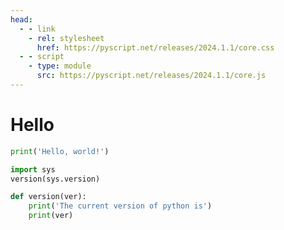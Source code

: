 ```yaml
---
head:
  - - link
    - rel: stylesheet
      href: https://pyscript.net/releases/2024.1.1/core.css
  - - script
    - type: module
      src: https://pyscript.net/releases/2024.1.1/core.js
---
```

# Hello

<script setup lang="ts">
import PyScriptEditor from "@source/.vuepress/components/PyScriptEditor.vue";
</script>

```py edit
print('Hello, world!')
```

```py edit func
import sys
version(sys.version)
```

```py edit func
def version(ver):
    print('The current version of python is')
    print(ver)
```

<!-- <PyScriptEditor :scriptContent="'print(\'hello world\')'" /> -->